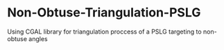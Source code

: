 # Non-Obtuse-Triangulation-PSLG
Using CGAL library for triangulation proccess of a PSLG targeting to non-obtuse angles
